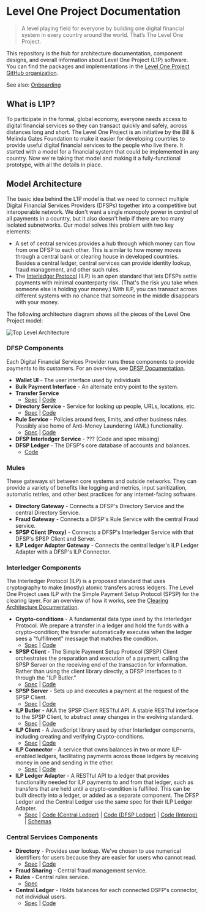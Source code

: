 # Level One Project Documentation
> A level playing field for everyone by building one digital financial system in every country around the world. That’s The Level One Project.

This repository is the hub for architecture documentation, component designs, and overall information about Level One Project (L1P) software. You can find the packages and implementations in the [Level One Project GitHub organization](https://github.com/LevelOneProject).

See also: [Onboarding](https://github.com/LevelOneProject/Docs/wiki/Onboarding)

## What is L1P?

To participate in the formal, global economy, everyone needs access to digital financial services so they can transact quickly and safely, across distances long and short. The Level One Project is an initiative by the Bill & Melinda Gates Foundation to make it easier for developing countries to provide useful digital financial services to the people who live there. It started with a model for a financial system that could be implemented in any country. Now we're taking that model and making it a fully-functional prototype, with all the details in place.

## Model Architecture

The basic idea behind the L1P model is that we need to connect multiple Digital Financial Services Providers (DFSPs) together into a competitive but interoperable network. We don't want a single monopoly power in control of all payments in a country, but it also doesn't help if there are too many isolated subnetworks. Our model solves this problem with two key elements:

- A set of central services provides a hub through which money can flow from one DFSP to each other. This is similar to how money moves through a central bank or clearing house in developed countries. Besides a central ledger, central services can provide identity lookup, fraud management, and other such rules.
- The [Interledger Protocol](https://interledger.org/) (ILP) is an open standard that lets DFSPs settle payments with minimal counterparty risk. (That's the risk you take when someone else is holding your money.) With ILP, you can transact across different systems with no chance that someone in the middle disappears with your money.

The following architecture diagram shows all the pieces of the Level One Project model:

![Top Level Architecture](https://github.com/LevelOneProject/Docs/blob/master/Wiki/Top%20Level%20Architecture.png)

### DFSP Components

Each Digital Financial Services Provider runs these components to provide payments to its customers. For an overview, see [DFSP Documentation](https://github.com/LevelOneProject/Docs/tree/master/DFSP).

- **Wallet UI** - The user interface used by individuals
- **Bulk Payment Interface** - An alternate entry point to the system.
- **Transfer Service**
    - [Spec](https://github.com/LevelOneProject/Docs/blob/master/DFSP/transfer.md) | [Code](https://github.com/LevelOneProject/dfsp-transfer)
- **Directory Service** - Service for looking up people, URLs, locations, etc.
    - [Spec](https://github.com/LevelOneProject/Docs/blob/master/DFSP/directory.md) | [Code](https://github.com/LevelOneProject/dfsp-directory)
- **Rule Service** - Policies around fees, limits, and other business rules. Possibly also home of Anti-Money Laundering (AML) functionality.
    - [Spec](https://github.com/LevelOneProject/Docs/blob/master/DFSP/rule.md) | [Code](https://github.com/LevelOneProject/dfsp-rule)
- **DFSP Interledger Service** - ??? (Code and spec missing)
- **DFSP Ledger** - The DFSP's core database of accounts and balances.
    - [Code](https://github.com/LevelOneProject/dfsp-ledger)

### Mules

These gateways sit between core systems and outside networks. They can provide a variety of benefits like logging and metrics, input sanitization, automatic retries, and other best practices for any internet-facing software.

- **Directory Gateway** - Connects a DFSP's Directory Service and the central Directory Service.
- **Fraud Gateway** - Connects a DFSP's Rule Service with the central Fraud service.
- **SPSP Client (Proxy)** - Connects a DFSP's Interledger Service with that DFSP's SPSP Client and Server.
- **ILP Ledger Adapter Gateway** - Connects the central ledger's ILP Ledger Adapter with a DFSP's ILP Connector.

### Interledger Components

The Interledger Protocol (ILP) is a proposed standard that uses cryptography to make (mostly) atomic transfers across ledgers. The Level One Project uses ILP with the Simple Payment Setup Protocol (SPSP) for the clearing layer. For an overview of how it works, see the [Clearing Architecture Documentation](https://github.com/LevelOneProject/Docs/tree/master/ILP).

- **Crypto-conditions** - A fundamental data type used by the Interledger Protocol. We prepare a transfer in a ledger and hold the funds with a crypto-condition; the transfer automatically executes when the ledger sees a "fulfillment" message that matches the condition.
    - [Spec](https://github.com/interledger/rfcs/blob/master/0002-crypto-conditions/0002-crypto-conditions.md) | [Code](https://github.com/interledger/five-bells-condition)
- **SPSP Client** - The Simple Payment Setup Protocol (SPSP) Client orchestrates the preparation and execution of a payment, calling the SPSP Server on the receiving end of the transaction for information. Rather than using the client library directly, a DFSP interfaces to it through the "ILP Butler."
    - [Spec](https://github.com/LevelOneProject/ilp-spsp-client/blob/master/README.md) | [Code](https://github.com/LevelOneProject/ilp-spsp-client)
- **SPSP Server** - Sets up and executes a payment at the request of the SPSP Client.
    - [Spec](https://github.com/LevelOneProject/ilp-spsp-server/blob/master/README.md) | [Code](https://github.com/LevelOneProject/ilp-spsp-server)
- **ILP Butler** - AKA the SPSP Client RESTful API. A stable RESTful interface to the SPSP Client, to abstract away changes in the evolving standard.
    - [Spec](https://github.com/LevelOneProject/ilp-spsp-client-rest/blob/master/README.md) | [Code](https://github.com/LevelOneProject/ilp-spsp-client-rest)
- **ILP Client** - A JavaScript library used by other Interledger components, including creating and verifying Crypto-conditions.
    - [Spec](https://github.com/interledger/js-ilp/blob/master/README.md) | [Code](https://github.com/interledger/js-ilp)
- **ILP Connector** - A service that owns balances in two or more ILP-enabled ledgers, facilitating payments across those ledgers by receiving money in one and sending in the other.
    - [Spec](https://interledger.org/js-ilp-connector/apidoc/) | [Code](https://github.com/interledger/js-ilp-connector)
- **ILP Ledger Adapter** - A RESTful API to a ledger that provides functionality needed for ILP payments to and from that ledger, such as transfers that are held until a crypto-condition is fulfilled. This can be built directly into a ledger, or added as a separate component. The DFSP Ledger and the Central Ledger use the same spec for their ILP Ledger Adapter.
    - [Spec](https://github.com/LevelOneProject/Docs/blob/master/ILP/ledger-adapter.md) | [Code (Central Ledger)](https://github.com/LevelOneProject/central-ledger/tree/master/src/api) | [Code (DFSP Ledger)](https://github.com/LevelOneProject/dfsp-ledger/tree/master/service/ledger) | [Code (Interop)](https://github.com/LevelOneProject/interop-ilp-ledger) | [Schemas](https://github.com/LevelOneProject/ilp-schemas)

### Central Services Components

- **Directory** - Provides user lookup. We've chosen to use numerical identifiers for users because they are easier for users who cannot read.
    - [Spec](https://github.com/LevelOneProject/Docs/tree/master/CentralDirectory) | [Code](https://github.com/LevelOneProject/central-directory)
- **Fraud Sharing** - Central fraud management service.
- **Rules** - Central rules service.
    - [Spec](https://github.com/LevelOneProject/Docs/tree/master/CentralRules)
- **Central Ledger** - Holds balances for each connected DSFP's connector, not individual users.
    - [Spec](https://github.com/LevelOneProject/Docs/tree/master/CentralLedger) | [Code](https://github.com/LevelOneProject/central-ledger)
